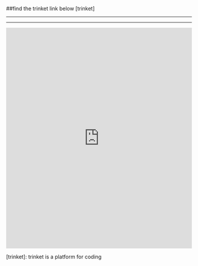##find the trinket link below [trinket]

---
***

<iframe src="https://trinket.io/embed/python/9d856e7438" width="100%" height="600" frameborder="0" marginwidth="0" marginheight="0" allowfullscreen></iframe>

[trinket]: trinket is a platform for coding 
